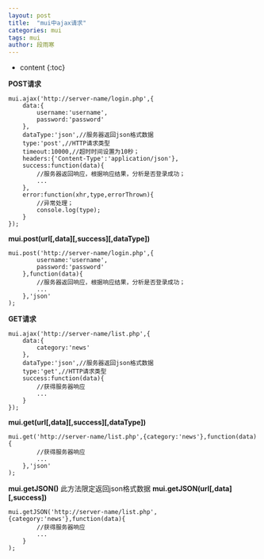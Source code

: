 ```yaml
---
layout: post
title:  "mui中ajax请求"
categories: mui
tags: mui
author: 段雨寒
---
```


* content
{:toc}

**POST请求**

```
mui.ajax('http://server-name/login.php',{
	data:{
		username:'username',
		password:'password'
	},
	dataType:'json',//服务器返回json格式数据
	type:'post',//HTTP请求类型
	timeout:10000,//超时时间设置为10秒；
	headers:{'Content-Type':'application/json'},	              
	success:function(data){
		//服务器返回响应，根据响应结果，分析是否登录成功；
		...
	},
	error:function(xhr,type,errorThrown){
		//异常处理；
		console.log(type);
	}
});
```
**mui.post(url[,data][,success][,dataType])**
```
mui.post('http://server-name/login.php',{
		username:'username',
		password:'password'
	},function(data){
		//服务器返回响应，根据响应结果，分析是否登录成功；
		...
	},'json'
);
```





**GET请求**

```
mui.ajax('http://server-name/list.php',{
	data:{
		category:'news'
	},
	dataType:'json',//服务器返回json格式数据
	type:'get',//HTTP请求类型
	success:function(data){
		//获得服务器响应
		...
	}
});
```

**mui.get(url[,data][,success][,dataType])**
```
mui.get('http://server-name/list.php',{category:'news'},function(data){
		//获得服务器响应
		...
	},'json'
);
```
**mui.getJSON()**
此方法限定返回json格式数据
**mui.getJSON(url[,data][,success])**
```
mui.getJSON('http://server-name/list.php',{category:'news'},function(data){
		//获得服务器响应
		...
	}
);
```
